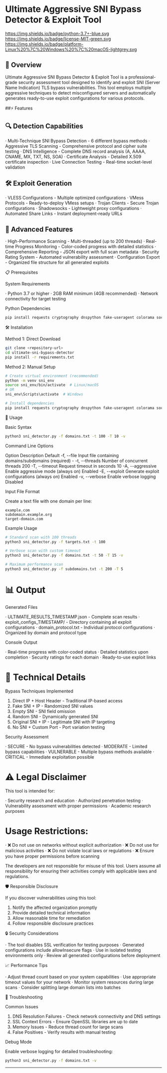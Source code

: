 
# Ultimate Aggressive SNI Bypass Detector & Exploit Tool

https://img.shields.io/badge/python-3.7+-blue.svg
https://img.shields.io/badge/license-MIT-green.svg
https://img.shields.io/badge/platform-Linux%20%7C%20Windows%20%7C%20macOS-lightgrey.svg

## 🚀 Overview

Ultimate Aggressive SNI Bypass Detector & Exploit Tool is a professional-grade security assessment tool designed to identify and exploit SNI (Server Name Indication) TLS bypass vulnerabilities. This tool employs multiple aggressive techniques to detect misconfigured servers and automatically generates ready-to-use exploit configurations for various protocols.

##⚡ Features

## 🔍 Detection Capabilities

· Multi-Technique SNI Bypass Detection - 6 different bypass methods
· Aggressive TLS Scanning - Comprehensive protocol and cipher suite testing
· DNS Intelligence - Complete DNS record analysis (A, AAAA, CNAME, MX, TXT, NS, SOA)
· Certificate Analysis - Detailed X.509 certificate inspection
· Live Connection Testing - Real-time socket-level validation

## 🛠️ Exploit Generation

· VLESS Configurations - Multiple optimized configurations
· VMess Protocols - Ready-to-deploy VMess setups
· Trojan Clients - Secure Trojan configurations
· Shadowsocks - Lightweight proxy configurations
· Automated Share Links - Instant deployment-ready URLs

## 🎯 Advanced Features

· High-Performance Scanning - Multi-threaded (up to 200 threads)
· Real-time Progress Monitoring - Color-coded progress with detailed statistics
· Comprehensive Reporting - JSON export with full scan metadata
· Security Rating System - Automated vulnerability assessment
· Configuration Export - Organized file structure for all generated exploits

📋 Prerequisites

System Requirements

· Python 3.7 or higher
· 2GB RAM minimum (4GB recommended)
· Network connectivity for target testing

Python Dependencies

```bash
pip install requests cryptography dnspython fake-useragent colorama socks pyopenssl tqdm aiohttp async-timeout urllib3
```

🛠️ Installation

Method 1: Direct Download

```bash
git clone <repository-url>
cd ultimate-sni-bypass-detector
pip install -r requirements.txt
```

Method 2: Manual Setup

```bash
# Create virtual environment (recommended)
python -m venv sni_env
source sni_env/bin/activate  # Linux/macOS
# OR
sni_env\Scripts\activate  # Windows

# Install dependencies
pip install requests cryptography dnspython fake-useragent colorama socks pyopenssl tqdm aiohttp async-timeout urllib3
```

📖 Usage

Basic Syntax

```bash
python3 sni_detector.py -f domains.txt -t 100 -T 10 -v
```

Command Line Options

Option Description Default
-f, --file Input file containing domains/subdomains (required) -
-t, --threads Number of concurrent threads 200
-T, --timeout Request timeout in seconds 10
-A, --aggressive Enable aggressive mode (always on) Enabled
-E, --exploit Generate exploit configurations (always on) Enabled
-v, --verbose Enable verbose logging Disabled

Input File Format

Create a text file with one domain per line:

```
example.com
subdomain.example.org
target-domain.com
```

Example Usage

```bash
# Standard scan with 100 threads
python3 sni_detector.py -f targets.txt -t 100

# Verbose scan with custom timeout
python3 sni_detector.py -f domains.txt -t 50 -T 15 -v

# Maximum performance scan
python3 sni_detector.py -f subdomains.txt -t 200 -T 5
```

# 📊 Output

Generated Files

· ULTIMATE_RESULTS_TIMESTAMP.json - Complete scan results
· exploit_configs_TIMESTAMP/ - Directory containing all exploit configurations
  · domain_protocol.txt - Individual protocol configurations
  · Organized by domain and protocol type

Console Output

· Real-time progress with color-coded status
· Detailed statistics upon completion
· Security ratings for each domain
· Ready-to-use exploit links

# 🔧 Technical Details

Bypass Techniques Implemented

1. Direct IP + Host Header - Traditional IP-based access
2. Fake SNI + IP - Randomized SNI values
3. Empty SNI - SNI field omission
4. Random SNI - Dynamically generated SNI
5. Original SNI + IP - Legitimate SNI with IP targeting
6. No SNI + Custom Port - Port variation testing

Security Assessment

· SECURE - No bypass vulnerabilities detected
· MODERATE - Limited bypass capabilities
· VULNERABLE - Multiple bypass methods available
· CRITICAL - Immediate exploitation possible

# ⚠️ Legal Disclaimer

This tool is intended for:

· Security research and education
· Authorized penetration testing
· Vulnerability assessment with proper permissions
· Academic research purposes

# Usage Restrictions:

· ❌ Do not use on networks without explicit authorization
· ❌ Do not use for malicious activities
· ❌ Do not violate local laws or regulations
· ❌ Ensure you have proper permissions before scanning

The developers are not responsible for misuse of this tool. Users assume all responsibility for ensuring their activities comply with applicable laws and regulations.

🛡️ Responsible Disclosure

If you discover vulnerabilities using this tool:

1. Notify the affected organization promptly
2. Provide detailed technical information
3. Allow reasonable time for remediation
4. Follow responsible disclosure practices

🔒 Security Considerations

· The tool disables SSL verification for testing purposes
· Generated configurations include allowInsecure flags
· Use in isolated testing environments only
· Review all generated configurations before deployment

📈 Performance Tips

· Adjust thread count based on your system capabilities
· Use appropriate timeout values for your network
· Monitor system resources during large scans
· Consider splitting large domain lists into batches

🐛 Troubleshooting

Common Issues

1. DNS Resolution Failures - Check network connectivity and DNS settings
2. SSL Context Errors - Ensure OpenSSL libraries are up to date
3. Memory Issues - Reduce thread count for large scans
4. False Positives - Verify results with manual testing

Debug Mode

Enable verbose logging for detailed troubleshooting:

```bash
python3 sni_detector.py -f domains.txt -v
```

---
